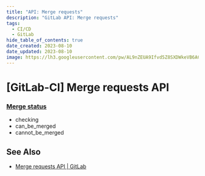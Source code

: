 ```yaml
---
title: "API: Merge requests"
description: "GitLab API: Merge requests"
tags:
  - CI/CD
  - GitLab
hide_table_of_contents: true
date_created: 2023-08-10
date_updated: 2023-08-10
image: https://lh3.googleusercontent.com/pw/AL9nZEUA9Ifvd5Z8SXDWkeVB6AC4MPGwnXaL6kBXNPoXwOQQ2jOcZ1Jw_0p8TKK8C3ZX0e67_FOY15eDrm7aaXSQJcKtoUzC80SAQEHsaBy6qS2AqNNs5VUFNXBKm439y_1wkvmDl-PnL8ReojnIumNlEvOXBg=w800-no?authuser=0
---
```


[GitLab-CI] Merge requests API
=============================



### [Merge status](https://docs.gitlab.com/ee/api/merge_requests.html#merge-status) ###

- checking
- can_be_merged
- cannot_be_merged


See Also
--------

- [Merge requests API | GitLab](https://docs.gitlab.com/ee/api/merge_requests.html)
